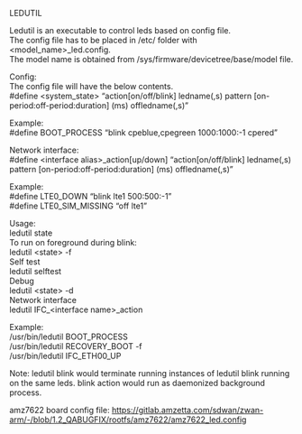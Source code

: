 <p class="has-line-data" data-line-start="0" data-line-end="1">LEDUTIL</p>
<p class="has-line-data" data-line-start="2" data-line-end="5">Ledutil is an executable to control leds based on config file.<br>
The config file has to be placed in /etc/ folder with &lt;model_name&gt;_led.config.<br>
The model name is obtained from /sys/firmware/devicetree/base/model file.</p>
<p class="has-line-data" data-line-start="6" data-line-end="9">Config:<br>
The config file will have the below contents.<br>
#define &lt;system_state&gt; “action[on/off/blink] ledname(,s) pattern [on-period:off-period:duration] (ms) offledname(,s)”</p>
<p class="has-line-data" data-line-start="10" data-line-end="12">Example:<br>
#define BOOT_PROCESS “blink cpeblue,cpegreen 1000:1000:-1 cpered”</p>
<p class="has-line-data" data-line-start="13" data-line-end="15">Network interface:<br>
#define &lt;interface alias&gt;_action[up/down] “action[on/off/blink] ledname(,s) pattern [on-period:off-period:duration] (ms) offledname(,s)”</p>
<p class="has-line-data" data-line-start="16" data-line-end="19">Example:<br>
#define LTE0_DOWN “blink lte1 500:500:-1”<br>
#define LTE0_SIM_MISSING “off lte1”</p>
<p class="has-line-data" data-line-start="20" data-line-end="30">Usage:<br>
ledutil state<br>
To run on foreground during blink:<br>
ledutil &lt;state&gt; -f<br>
Self test<br>
ledutil selftest<br>
Debug<br>
ledutil &lt;state&gt; -d<br>
Network interface<br>
ledutil IFC_&lt;interface name&gt;_action</p>
<p class="has-line-data" data-line-start="31" data-line-end="35">Example:<br>
/usr/bin/ledutil BOOT_PROCESS<br>
/usr/bin/ledutil RECOVERY_BOOT -f<br>
/usr/bin/ledutil IFC_ETH00_UP</p>
<p class="has-line-data" data-line-start="36" data-line-end="37">Note: ledutil blink would terminate running instances of ledutil blink running on the same leds. blink action would run as daemonized background process.</p>
<p class="has-line-data" data-line-start="38" data-line-end="39">amz7622 board config file:
<a href="https://gitlab.amzetta.com/sdwan/zwan-arm/-/blob/1.2_QABUGFIX/rootfs/amz7622/amz7622_led.config">https://gitlab.amzetta.com/sdwan/zwan-arm/-/blob/1.2_QABUGFIX/rootfs/amz7622/amz7622_led.config</a></p>